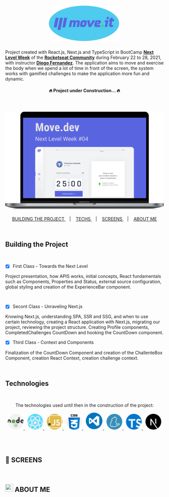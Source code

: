 <h1
  align="center"
>
  <img
    width="228px"
    height="114px"
    src="./screens/logo-moveit-react.png"
  />
</h1>

  Project created with React.js, Next.js and TypeScript in BootCamp **[Next Level Week](https://nextlevelweek.com/)** of the  **[Rocketseat Community](https://github.com/rocketseat)** during February 22 to 28, 2021, with instructor **[Diego Fernandez](https://github.com/diego3g)**. The application aims to move and exercise the body when we spend a lot of time in front of the screen, the system works with gamified challenges to make the application more fun and dynamic.

<h4
  align="center"
>
  🔥 Project under Construction...  🔥
</h4><br>

<h3
  align="center"
>
  <img
    src="./screens/mac-book-pro-13.svg"
    alt="Imagem Representando a Aplicação em uma tela de laptop"
  >
</h3>

<p
  align="center"
>
  <a
    href="#building-the-project"
  >
    BUILDING THE PROJECT
  </a>&nbsp;&nbsp; | &nbsp;&nbsp;
  <a
    href="#tech"
  >
    TECHS
  </a>&nbsp;&nbsp; | &nbsp;&nbsp;
  <a
    href="#screens"
  >
    SCREENS
  </a>&nbsp;&nbsp; | &nbsp;&nbsp;
  <a
    href="#author"
  >
    ABOUT ME
  </a>
</p><br />

## **Building the Project**

<br />

- [x] First Class - Towards the Next Level

<p
  align="capitalize"
>
Project presentation, how APIS works, initial concepts, React fundamentals such as Components, Properties and Status, external source configuration, global styling and creation of the ExperienceBar component.
</p>

<br>

- [x] Secont Class - Unraveling Next.js

<p
  align="capitalize"
>
Knowing Next.js, understanding SPA, SSR and SSG, and when to use certain technology, creating a React application with Next.js, migrating our project, reviewing the project structure. Creating Profile components, CompletedChallenges CountDown and hooking the CountDown component.
</p>

- [x] Third Class - Context and Components

<p
  align="capitalize"
>
Finalization of the CountDown Component and creation of the ChallenteBox Component, creation React Context, creation challenge context.
</p>
<br />

## **Technologies**

<br />

<p align="center">The technologies used until then in the construction of the project:</p>

<div align="center">
  <span>
    <a
      href="https://nodejs.org/en/"
    >
      <img
        width="50px"
        height="50px"
        src="./screens/nodejs.svg"
        alt="Logo do Node.js"  
      >
    </a>
  </span>&nbsp;
  <span>
    <a
      href="https://pt-br.reactjs.org/"
    >
      <img
        width="50px"
        height="50px"
        src="./screens/react.svg"
        alt="Logo do React"  
      >
    </a>
  </span>&nbsp;
  <span>
    <a
      href="https://developer.mozilla.org/pt-BR/docs/Web/JavaScript"
    >
      <img
        width="50px"
        height="50px"
        src="./screens/javascript.svg"
        alt="Logo do JavaScript"  
      >
    </a>
  </span>&nbsp;
  <span>
    <a
      href="https://css-tricks.com/"
    >
      <img
        width="50px"
        height="50px"
        src="./screens/css.svg"
        alt="Logo do CSS"  
      >
    </a>
  </span>&nbsp;
  <span>
    <a
      href="https://code.visualstudio.com/"
    >
      <img
        width="55px"
        height="55px"
        src="./screens/vscode.png"
        alt="Logo do VSCode"  
      >
    </a>
  </span>&nbsp;
  <span>
    <a
      href="https://yarnpkg.com/"
    >
      <img
        width="50px"
        height="50px"
        src="./screens/yarn.svg"
        alt="Logo do Yarn"  
      >
    </a>
  </span>&nbsp;
  <span>
    <a
      href="https://www.typescriptlang.org/"
    >
      <img
        width="50px"
        height="50px"
        src="./screens/typescript.svg"
        alt="Logo do TypeScript"  
      >
    </a>
  </span>&nbsp;
  <span>
    <a
      href="https://nextjs.org/"
    >
      <img
        width="50px"
        height="50px"
        src="./screens/next-js.svg"
        alt="Logo do Next.js"  
      >
    </a>
  </span>
</div>
<br /><br /><br />

## 📸 **SCREENS**

<br
  />

## <img src="https://emojipedia-us.s3.amazonaws.com/content/2020/04/05/neckbeard-github-emojipedia.png" width="25px" height="25px"> **ABOUT ME**
